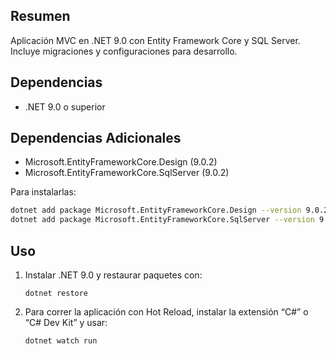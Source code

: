 ## Resumen

Aplicación MVC en .NET 9.0 con Entity Framework Core y SQL Server. Incluye migraciones y configuraciones para desarrollo.

## Dependencias

- .NET 9.0 o superior

## Dependencias Adicionales

- Microsoft.EntityFrameworkCore.Design (9.0.2)
- Microsoft.EntityFrameworkCore.SqlServer (9.0.2)

Para instalarlas:

```bash
dotnet add package Microsoft.EntityFrameworkCore.Design --version 9.0.2
dotnet add package Microsoft.EntityFrameworkCore.SqlServer --version 9.0.2
```

## Uso

1. Instalar .NET 9.0 y restaurar paquetes con:

    ```
    dotnet restore
    ```

2. Para correr la aplicación con Hot Reload, instalar la extensión “C#” o “C# Dev Kit” y usar:

    ```
    dotnet watch run
    ```
